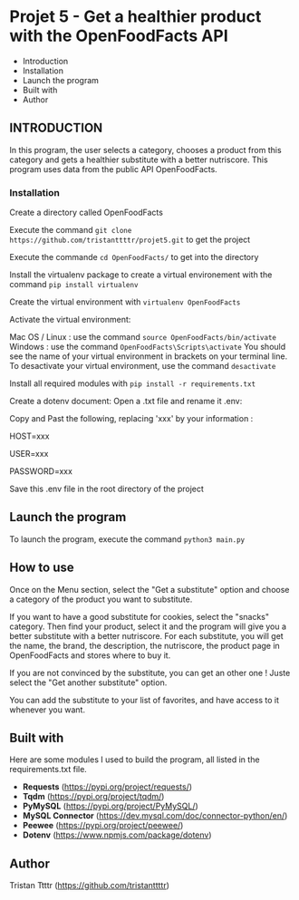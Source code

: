 # Projet 5 - Get a healthier product with the OpenFoodFacts API

 * Introduction
 * Installation
 * Launch the program
 * Built with
 * Author

## INTRODUCTION

In this program, the user selects a category, chooses a product from this category and gets a healthier substitute with a better nutriscore. 
This program uses data from the public API OpenFoodFacts. 

### Installation

Create a directory called OpenFoodFacts

Execute the command ``git clone https://github.com/tristanttttr/projet5.git`` to get the project

Execute the commande ``cd OpenFoodFacts/`` to get into the directory

Install the virtualenv package to create a virtual environement with the command ``pip install virtualenv``

Create the virtual environment with ``virtualenv OpenFoodFacts``

Activate the virtual environment:

Mac OS / Linux : use the command ``source OpenFoodFacts/bin/activate``
Windows : use the command ``OpenFoodFacts\Scripts\activate``
You should see the name of your virtual environment in brackets on your terminal line.
To desactivate your virtual environment, use the command ``desactivate``

Install all required modules with ``pip install -r requirements.txt``

Create a dotenv document:
Open a .txt file and rename it .env: 

Copy and Past the following, replacing 'xxx' by your information :

HOST=xxx

USER=xxx

PASSWORD=xxx 

Save this .env file in the root directory of the project


## Launch the program 

To launch the program, execute the command ``python3 main.py``

## How to use 

Once on the Menu section, select the "Get a substitute" option and choose a category of the product you want to substitute. 

If you want to have a good substitute for cookies, select the "snacks" category. 
Then find your product, select it and the program will give you a better substitute with a better nutriscore. 
For each substitute, you will get the name, the brand, the description, the nutriscore, the product page in OpenFoodFacts and stores where to buy it.

If you are not convinced by the substitute, you can get an other one ! 
Juste select the "Get another substitute" option. 

You can add the substitute to your list of favorites, and have access to it whenever you want. 


## Built with

Here are some modules I used to build the program, all listed in the requirements.txt file.

 * __Requests__ (https://pypi.org/project/requests/)
 * __Tqdm__ (https://pypi.org/project/tqdm/)
 * __PyMySQL__ (https://pypi.org/project/PyMySQL/)
 * __MySQL Connector__ (https://dev.mysql.com/doc/connector-python/en/)
 * __Peewee__ (https://pypi.org/project/peewee/)
 * __Dotenv__ (https://www.npmjs.com/package/dotenv)

## Author

Tristan Ttttr (https://github.com/tristanttttr)
